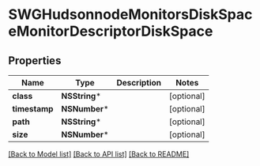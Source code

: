 # SWGHudsonnodeMonitorsDiskSpaceMonitorDescriptorDiskSpace

## Properties
Name | Type | Description | Notes
------------ | ------------- | ------------- | -------------
**class** | **NSString*** |  | [optional] 
**timestamp** | **NSNumber*** |  | [optional] 
**path** | **NSString*** |  | [optional] 
**size** | **NSNumber*** |  | [optional] 

[[Back to Model list]](../README.md#documentation-for-models) [[Back to API list]](../README.md#documentation-for-api-endpoints) [[Back to README]](../README.md)


